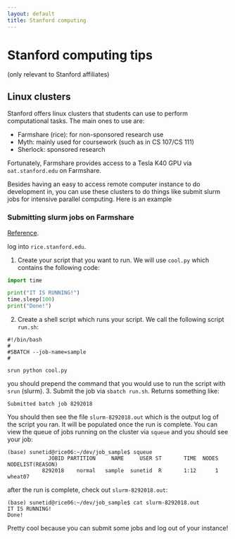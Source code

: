 ```yaml
---
layout: default 
title: Stanford computing   
---
```


# Stanford computing tips 

(only relevant to Stanford affiliates)

## Linux clusters 

Stanford offers linux clusters that students can use to perform computational tasks. The main ones to use are:  

- Farmshare (rice): for non-sponsored research use 
- Myth: mainly used for coursework (such as in CS 107/CS 111)
- Sherlock: sponsored research 

Fortunately, Farmshare provides access to a Tesla K40 GPU via `oat.stanford.edu` on Farmshare. 

Besides having an easy to access remote computer instance to do development in, you can use these clusters to do things like submit slurm jobs for intensive parallel computing. Here is an example 

### Submitting slurm jobs on Farmshare 

[Reference](https://sites.google.com/a/stanford.edu/rcpedia/computing-infrastructure/stanford-farmshare/sample-submit). 

log into `rice.stanford.edu`. 

1. Create your script that you want to run. We will use `cool.py` which contains the following code: 
```python
import time

print("IT IS RUNNING!")
time.sleep(100)
print("Done!")
``` 
2. Create a shell script which runs your script. We call the following script `run.sh`:
```
#!/bin/bash
#
#SBATCH --job-name=sample
#

srun python cool.py

```
you should prepend the command that you would use to run the script with `srun` (slurm). 
3. Submit the job via `sbatch run.sh`. Returns something like: 
```
Submitted batch job 8292018
```
You should then see the file `slurm-8292018.out` which is the output log of the script you ran. It will be populated once the run is complete. You can view the queue of jobs running on the cluster via `squeue` and you should see your job: 
```
(base) sunetid@rice06:~/dev/job_sample$ squeue
             JOBID PARTITION     NAME     USER ST       TIME  NODES NODELIST(REASON)
           8292018    normal   sample  sunetid  R       1:12      1 wheat07

```
after the run is complete, check out `slurm-8292018.out`:
```
(base) sunetid@rice06:~/dev/job_sample$ cat slurm-8292018.out 
IT IS RUNNING!
Done!
```
Pretty cool because you can submit some jobs and log out of your instance! 


